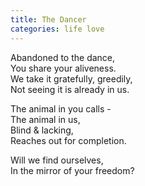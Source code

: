 ```yaml
---
title: The Dancer
categories: life love
---
```


Abandoned to the dance,  
You share your aliveness.  
We take it gratefully, greedily,  
Not seeing it is already in us.

The animal in you calls -  
The animal in us,  
Blind & lacking,  
Reaches out for completion.

Will we find ourselves,  
In the mirror of your freedom?